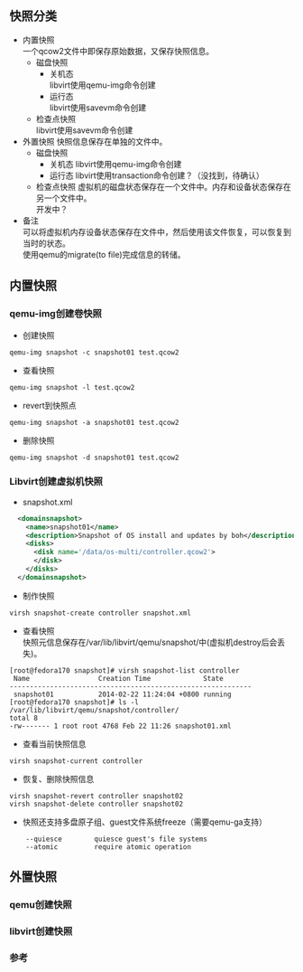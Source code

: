 快照分类
-----
+ 内置快照  
    一个qcow2文件中即保存原始数据，又保存快照信息。
    + 磁盘快照
        + 关机态  
            libvirt使用qemu-img命令创建  
        + 运行态  
            libvirt使用savevm命令创建 
    + 检查点快照  
            libvirt使用savevm命令创建
+ 外置快照
    快照信息保存在单独的文件中。
    + 磁盘快照 
        + 关机态
            libvirt使用qemu-img命令创建
        + 运行态
            libvirt使用transaction命令创建？（没找到，待确认）
    + 检查点快照
    虚拟机的磁盘状态保存在一个文件中。内存和设备状态保存在另一个文件中。  
        开发中？
+ 备注   
    可以将虚拟机内存设备状态保存在文件中，然后使用该文件恢复，可以恢复到当时的状态。  
    使用qemu的migrate(to file)完成信息的转储。  


内置快照
-----
### qemu-img创建卷快照 
+ 创建快照  
```shell
qemu-img snapshot -c snapshot01 test.qcow2
```
+ 查看快照  
```shell
qemu-img snapshot -l test.qcow2
```

+ revert到快照点 
```shell
qemu-img snapshot -a snapshot01 test.qcow2
```

+ 删除快照   
```shell 
qemu-img snapshot -d snapshot01 test.qcow2
```
### Libvirt创建虚拟机快照  
+ snapshot.xml  
```xml
  <domainsnapshot>
    <name>snapshot01</name>
    <description>Snapshot of OS install and updates by boh</description>
    <disks>
      <disk name='/data/os-multi/controller.qcow2'>
      </disk>
    </disks>
  </domainsnapshot>
```
+ 制作快照
```shell 
virsh snapshot-create controller snapshot.xml
```
+ 查看快照  
快照元信息保存在/var/lib/libvirt/qemu/snapshot/中(虚拟机destroy后会丢失)。  
```shell
[root@fedora170 snapshot]# virsh snapshot-list controller
 Name                 Creation Time             State
------------------------------------------------------------
 snapshot01           2014-02-22 11:24:04 +0800 running
[root@fedora170 snapshot]# ls -l /var/lib/libvirt/qemu/snapshot/controller/
total 8
-rw------- 1 root root 4768 Feb 22 11:26 snapshot01.xml
```
+ 查看当前快照信息  
```shell
virsh snapshot-current controller
```
+ 恢复、删除快照信息  
```shell
virsh snapshot-revert controller snapshot02
virsh snapshot-delete controller snapshot02
```
+ 快照还支持多盘原子组、guest文件系统freeze（需要qemu-ga支持）     
```shell
    --quiesce        quiesce guest's file systems
    --atomic         require atomic operation
```
外置快照
------
### qemu创建快照
### libvirt创建快照  


### 参考
[Atomic Snapshots of Multiple Devices]:http://wiki.qemu.org/Features/SnapshotsMultipleDevices
[Snapshots]:http://wiki.qemu.org/Features/Snapshots
[Libvirt snapshot]:http://wiki.libvirt.org/page/Snapshots
[Fedora virt snapshot]:https://fedoraproject.org/wiki/Features/Virt_Live_Snapshots
[Libvirt live snapshot]:http://kashyapc.com/2012/09/14/externaland-live-snapshots-with-libvirt/
[kvm快照浅析]:http://itxx.sinaapp.com/blog/content/130
[1]:http://blog.sina.com.cn/s/blog_53ab41fd01013rc0.html
[2]:http://blog.csdn.net/gg296231363/article/details/6899533
